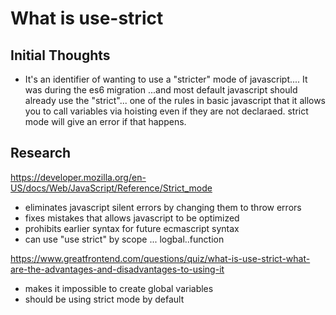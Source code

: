 # What is use-strict

## Initial Thoughts

- It's an identifier of wanting to use a "stricter" mode of javascript.... It was during the es6 migration ...and most default javascript should already use the "strict"... one of the rules in basic javascript that it allows you to call variables via hoisting even if they are not declaraed. strict mode will give an error if that happens.

## Research

https://developer.mozilla.org/en-US/docs/Web/JavaScript/Reference/Strict_mode

- eliminates javascript silent errors by changing them to throw errors
- fixes mistakes that allows javascript to be optimized
- prohibits earlier syntax for future ecmascript syntax
- can use "use strict" by scope ... logbal..function

https://www.greatfrontend.com/questions/quiz/what-is-use-strict-what-are-the-advantages-and-disadvantages-to-using-it

- makes it impossible to create global variables
- should be using strict mode by default
